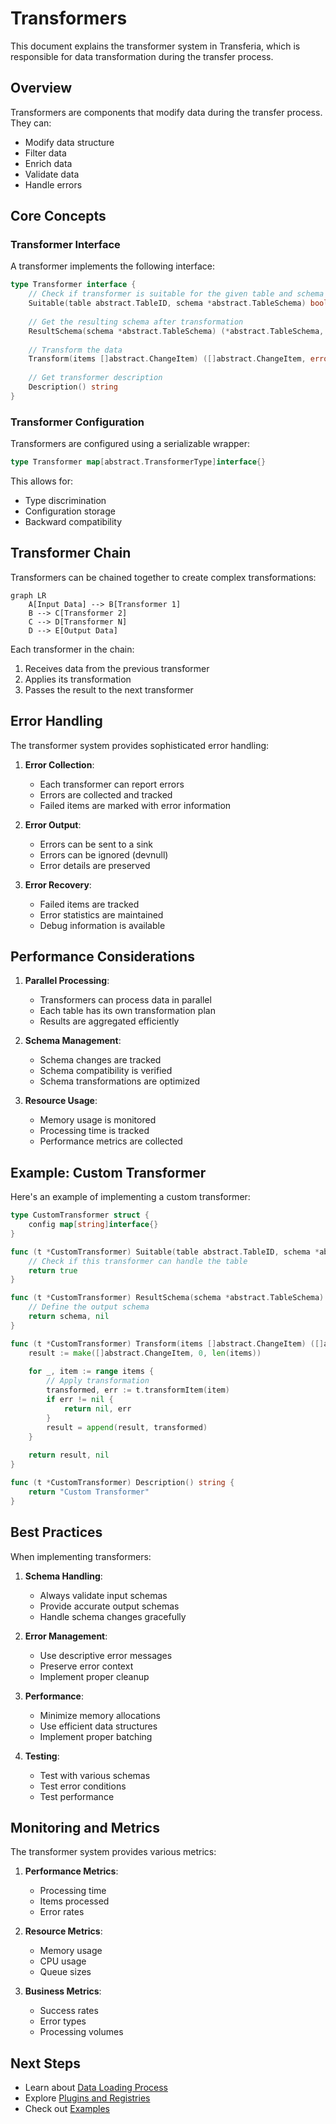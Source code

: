 # Transformers

This document explains the transformer system in Transferia, which is responsible for data transformation during the transfer process.

## Overview

Transformers are components that modify data during the transfer process. They can:
- Modify data structure
- Filter data
- Enrich data
- Validate data
- Handle errors

## Core Concepts

### Transformer Interface

A transformer implements the following interface:

```go
type Transformer interface {
    // Check if transformer is suitable for the given table and schema
    Suitable(table abstract.TableID, schema *abstract.TableSchema) bool
    
    // Get the resulting schema after transformation
    ResultSchema(schema *abstract.TableSchema) (*abstract.TableSchema, error)
    
    // Transform the data
    Transform(items []abstract.ChangeItem) ([]abstract.ChangeItem, error)
    
    // Get transformer description
    Description() string
}
```

### Transformer Configuration

Transformers are configured using a serializable wrapper:

```go
type Transformer map[abstract.TransformerType]interface{}
```

This allows for:
- Type discrimination
- Configuration storage
- Backward compatibility

## Transformer Chain

Transformers can be chained together to create complex transformations:

```mermaid
graph LR
    A[Input Data] --> B[Transformer 1]
    B --> C[Transformer 2]
    C --> D[Transformer N]
    D --> E[Output Data]
```

Each transformer in the chain:
1. Receives data from the previous transformer
2. Applies its transformation
3. Passes the result to the next transformer

## Error Handling

The transformer system provides sophisticated error handling:

1. **Error Collection**:
   - Each transformer can report errors
   - Errors are collected and tracked
   - Failed items are marked with error information

2. **Error Output**:
   - Errors can be sent to a sink
   - Errors can be ignored (devnull)
   - Error details are preserved

3. **Error Recovery**:
   - Failed items are tracked
   - Error statistics are maintained
   - Debug information is available

## Performance Considerations

1. **Parallel Processing**:
   - Transformers can process data in parallel
   - Each table has its own transformation plan
   - Results are aggregated efficiently

2. **Schema Management**:
   - Schema changes are tracked
   - Schema compatibility is verified
   - Schema transformations are optimized

3. **Resource Usage**:
   - Memory usage is monitored
   - Processing time is tracked
   - Performance metrics are collected

## Example: Custom Transformer

Here's an example of implementing a custom transformer:

```go
type CustomTransformer struct {
    config map[string]interface{}
}

func (t *CustomTransformer) Suitable(table abstract.TableID, schema *abstract.TableSchema) bool {
    // Check if this transformer can handle the table
    return true
}

func (t *CustomTransformer) ResultSchema(schema *abstract.TableSchema) (*abstract.TableSchema, error) {
    // Define the output schema
    return schema, nil
}

func (t *CustomTransformer) Transform(items []abstract.ChangeItem) ([]abstract.ChangeItem, error) {
    result := make([]abstract.ChangeItem, 0, len(items))
    
    for _, item := range items {
        // Apply transformation
        transformed, err := t.transformItem(item)
        if err != nil {
            return nil, err
        }
        result = append(result, transformed)
    }
    
    return result, nil
}

func (t *CustomTransformer) Description() string {
    return "Custom Transformer"
}
```

## Best Practices

When implementing transformers:

1. **Schema Handling**:
   - Always validate input schemas
   - Provide accurate output schemas
   - Handle schema changes gracefully

2. **Error Management**:
   - Use descriptive error messages
   - Preserve error context
   - Implement proper cleanup

3. **Performance**:
   - Minimize memory allocations
   - Use efficient data structures
   - Implement proper batching

4. **Testing**:
   - Test with various schemas
   - Test error conditions
   - Test performance

## Monitoring and Metrics

The transformer system provides various metrics:

1. **Performance Metrics**:
   - Processing time
   - Items processed
   - Error rates

2. **Resource Metrics**:
   - Memory usage
   - CPU usage
   - Queue sizes

3. **Business Metrics**:
   - Success rates
   - Error types
   - Processing volumes

## Next Steps

- Learn about [Data Loading Process](./data-loading.md)
- Explore [Plugins and Registries](./plugins.md)
- Check out [Examples](../../examples) 